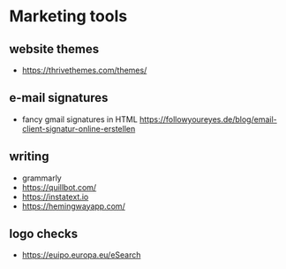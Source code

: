 # Marketing tools

## website themes
- https://thrivethemes.com/themes/

## e-mail signatures

- fancy gmail signatures in HTML https://followyoureyes.de/blog/email-client-signatur-online-erstellen


## writing

- grammarly
- https://quillbot.com/
- https://instatext.io
- https://hemingwayapp.com/


## logo checks

- https://euipo.europa.eu/eSearch
